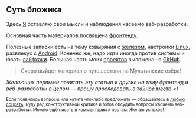 ## Суть бложика

Здесь [Я](/about/) оставляю свои мысли и наблюдения касаемо веб-разработки.

Основная часть материалов посвящена [фронтенду](/frontend/).

Полезные записки есть на тему ковыряния с [железом](/hardware/), настройки [Linux](/linux/), развлекух с [Android](/android/).
Конечно же, надо идти иногда против системы и юзать [лайфхаки](/lifehacks/).
Большая часть моих [проектов](/projects/) выложена на [GitHub](https://github.com/fagcinsk/).

> Скоро выйдет материал о путешествии на Мультинские озёра!

_Желающих первыми почитать эту статью и другие на тему фронтенд и веб-разработки в целом &mdash; прошу проследовать в [тайное место](/subscribe/) =)_

<small>Если появились вопросы или хотите что-либо предложить &mdash; обращайтесь в [любую соцсеть](/contact/). Буду рад конструктивной критике и готов обсудить вопросы касаемо веб-разработки. Можно ещё писать в комментарии к постам. Желаю успехов!</small>